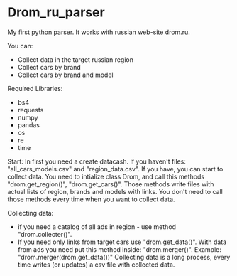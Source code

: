 # Drom_ru_parser
My first python parser. It works with russian web-site drom.ru.

 You can:
   - Collect data in the target russian region
   - Collect cars by brand
   - Collect cars by brand and model

Required Libraries:
  - bs4
  - requests
  - numpy
  - pandas
  - os
  - re
  - time
  
  Start:
  In first you need a create datacash. If you haven't files: "all_cars_models.csv" and "region_data.csv". If you have, you can start to collect data.
  You need to intialize class Drom, and call this methods "drom.get_region()", "drom.get_cars()".
  Those methods write files with actual lists of region, brands and models with links.
  You don't need to call those methods every time when you want to collect data.
  
  Collecting data:
  - if you need a catalog of all ads in region - use method "drom.collecter()".
  - If you need only links from target cars use "drom.get_data()". With data from ads you need put this method inside: "drom.merger()". 
   Example: "drom.merger(drom.get_data())"
  Collecting data is a long process, every time writes (or updates) a csv file with collected data.

